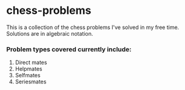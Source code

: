 # chess-problems
This is a collection of the chess problems I've solved in my free time. Solutions are in algebraic notation. <br>
### Problem types covered currently include:
1. Direct mates
2. Helpmates
3. Selfmates
4. Seriesmates